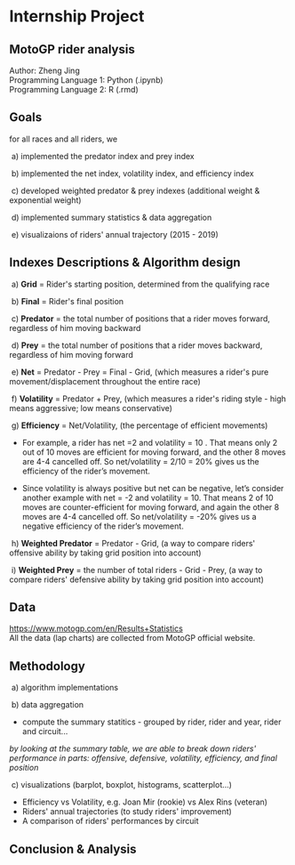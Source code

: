 # Internship Project <br>
## MotoGP rider analysis

Author: Zheng Jing <br>
Programming Language 1: Python (.ipynb) <br>
Programming Language 2: R (.rmd) <br>

## Goals

for all races and all riders, we

​ a) implemented the predator index and prey index

​ b) implemented the net index, volatility index, and efficiency index

​ c) developed weighted predator & prey indexes (additional weight & exponential weight)

​ d) implemented summary statistics & data aggregation

​ e) visualizaions of riders' annual trajectory (2015 - 2019)

## Indexes Descriptions & Algorithm design


​ a) **Grid** = Rider's starting position, determined from the qualifying race

​ b) **Final** = Rider's final position

​ c) **Predator** = the total number of positions that a rider moves forward, regardless of him moving backward

​ d) **Prey** = the total number of positions that a rider moves backward, regardless of him moving forward

​ e) **Net** = Predator - Prey = Final - Grid, (which measures a rider's pure movement/displacement throughout the entire race)

​ f) **Volatility** = Predator + Prey, (which measures a rider's riding style - high means aggressive; low means conservative)

​ g) **Efficiency** = Net/Volatility, (the percentage of efficient movements)

- For example, a rider has net =2 and volatility = 10 . That means only 2 out of 10 moves are efficient for moving forward, and the other 8 moves are 4-4 cancelled off. So net/volatility = 2/10 = 20% gives us the efficiency of the rider’s movement.

- Since volatility is always positive but net can be negative, let’s consider another example with net = -2 and volatility = 10. That means 2 of 10 moves are counter-efficient for moving forward, and again the other 8 moves are 4-4 cancelled off. So net/volatility = -20% gives us a negative efficiency of the rider’s movement.

​ h) **Weighted Predator** = Predator - Grid, (a way to compare riders' offensive ability by taking grid position into account)

​ i) **Weighted Prey** = the number of total riders - Grid - Prey, (a way to compare riders' defensive ability by taking grid position into account)


## Data
https://www.motogp.com/en/Results+Statistics <br>
All the data (lap charts) are collected from MotoGP official website. <br>


## Methodology

​ a) algorithm implementations

​ b) data aggregation <br>

- compute the summary statitics - grouped by rider, rider and year, rider and circuit...

*by looking at the summary table, we are able to break down riders' performance in parts: offensive, defensive, volatility, efficiency, and final position*

​ c) visualizations (barplot, boxplot, histograms, scatterplot...) <br>
 
- Efficiency vs Volatility, e.g. Joan Mir (rookie) vs Alex Rins (veteran) <br>
- Riders' annual trajectories (to study riders' improvement)
- A comparison of riders' performances by circuit <br>

## Conclusion & Analysis
